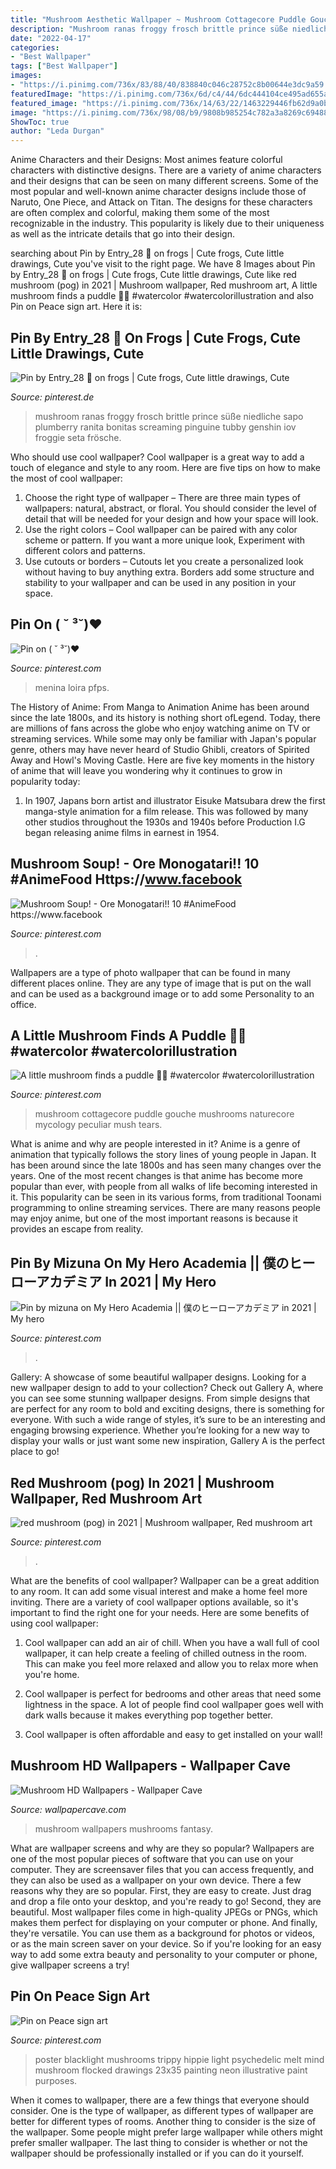 ```yaml
---
title: "Mushroom Aesthetic Wallpaper ~ Mushroom Cottagecore Puddle Gouche Mushrooms Naturecore Mycology Peculiar Mush Tears"
description: "Mushroom ranas froggy frosch brittle prince süße niedliche sapo plumberry ranita bonitas screaming pinguine tubby genshin iov froggie seta frösche"
date: "2022-04-17"
categories:
- "Best Wallpaper"
tags: ["Best Wallpaper"]
images:
- "https://i.pinimg.com/736x/83/88/40/838840c046c28752c8b00644e3dc9a59.jpg"
featuredImage: "https://i.pinimg.com/736x/6d/c4/44/6dc444104ce495ad655a25ac7657a685.jpg"
featured_image: "https://i.pinimg.com/736x/14/63/22/1463229446fb62d9a0be1472be93a846--mushroom-soup-food-pictures.jpg"
image: "https://i.pinimg.com/736x/98/08/b9/9808b985254c782a3a8269c6948867b9.jpg"
ShowToc: true
author: "Leda Durgan"
---
```



Anime Characters and their Designs: Most animes feature colorful characters with distinctive designs.
There are a variety of anime characters and their designs that can be seen on many different screens. Some of the most popular and well-known anime character designs include those of Naruto, One Piece, and Attack on Titan. The designs for these characters are often complex and colorful, making them some of the most recognizable in the industry. This popularity is likely due to their uniqueness as well as the intricate details that go into their design.

	

		
searching about Pin by Entry_28 🦷 on frogs | Cute frogs, Cute little drawings, Cute you've visit to the right page. We have 8 Images about Pin by Entry_28 🦷 on frogs | Cute frogs, Cute little drawings, Cute like red mushroom (pog) in 2021 | Mushroom wallpaper, Red mushroom art, A little mushroom finds a puddle 🍄💧 #watercolor #watercolorillustration and also Pin on Peace sign art. Here it is:
		
    
## Pin By Entry_28 🦷 On Frogs | Cute Frogs, Cute Little Drawings, Cute

<img loading=lazy src="https://i.pinimg.com/736x/ca/03/d6/ca03d6d10b6b0979cfadeca7ff2c5a99.jpg" onerror="this.onerror=null;this.src='https://tse1.mm.bing.net/th?id=OIP.pyFonoIeYlCHYUOTnmt1dAHaHa&amp;pid=15.1';" alt="Pin by Entry_28 🦷 on frogs | Cute frogs, Cute little drawings, Cute">

_Source: pinterest.de_

>mushroom ranas froggy frosch brittle prince süße niedliche sapo plumberry ranita bonitas screaming pinguine tubby genshin iov froggie seta frösche. 

	

Who should use cool wallpaper?
Cool wallpaper is a great way to add a touch of elegance and style to any room. Here are five tips on how to make the most of cool wallpaper: 
1) Choose the right type of wallpaper – There are three main types of wallpapers: natural, abstract, or floral. You should consider the level of detail that will be needed for your design and how your space will look. 
2) Use the right colors – Cool wallpaper can be paired with any color scheme or pattern. If you want a more unique look, Experiment with different colors and patterns. 
3) Use cutouts or borders – Cutouts let you create a personalized look without having to buy anything extra. Borders add some structure and stability to your wallpaper and can be used in any position in your space.

    
## Pin On ( ˘ ³˘)♥︎

<img loading=lazy src="https://i.pinimg.com/736x/4d/e5/89/4de58905f390294821ab806e433ebf3f.jpg" onerror="this.onerror=null;this.src='https://tse3.mm.bing.net/th?id=OIP.4rcLJwIVBJ_2Vh7dVaCkiQHaHa&amp;pid=15.1';" alt="Pin on ( ˘ ³˘)♥︎">

_Source: pinterest.com_

>menina loira pfps. 

	

The History of Anime: From Manga to Animation
Anime has been around since the late 1800s, and its history is nothing short ofLegend. Today, there are millions of fans across the globe who enjoy watching anime on TV or streaming services. While some may only be familiar with Japan's popular genre, others may have never heard of Studio Ghibli, creators of Spirited Away and Howl's Moving Castle. Here are five key moments in the history of anime that will leave you wondering why it continues to grow in popularity today:
1) In 1907, Japans born artist and illustrator Eisuke Matsubara drew the first manga-style animation for a film release. This was followed by many other studios throughout the 1930s and 1940s before Production I.G began releasing anime films in earnest in 1954.

    
## Mushroom Soup! - Ore Monogatari!! 10 #‎AnimeFood‬ Https://www.facebook

<img loading=lazy src="https://i.pinimg.com/736x/14/63/22/1463229446fb62d9a0be1472be93a846--mushroom-soup-food-pictures.jpg" onerror="this.onerror=null;this.src='https://tse2.mm.bing.net/th?id=OIP.8Rca5FR0RxHKmtgUTGVRbAFNC7&amp;pid=15.1';" alt="Mushroom Soup! - Ore Monogatari!! 10 #‎AnimeFood‬ https://www.facebook">

_Source: pinterest.com_

>. 

	



Wallpapers are a type of photo wallpaper that can be found in many different places online. They are any type of image that is put on the wall and can be used as a background image or to add some Personality to an office.

    
## A Little Mushroom Finds A Puddle 🍄💧 #watercolor #watercolorillustration

<img loading=lazy src="https://i.pinimg.com/736x/6d/c4/44/6dc444104ce495ad655a25ac7657a685.jpg" onerror="this.onerror=null;this.src='https://tse4.mm.bing.net/th?id=OIP.I8p-nMjCWYqfNCapdcU99QHaHa&amp;pid=15.1';" alt="A little mushroom finds a puddle 🍄💧 #watercolor #watercolorillustration">

_Source: pinterest.com_

>mushroom cottagecore puddle gouche mushrooms naturecore mycology peculiar mush tears. 

	

What is anime and why are people interested in it?
Anime is a genre of animation that typically follows the story lines of young people in Japan. It has been around since the late 1800s and has seen many changes over the years. One of the most recent changes is that anime has become more popular than ever, with people from all walks of life becoming interested in it. This popularity can be seen in its various forms, from traditional Toonami programming to online streaming services. There are many reasons people may enjoy anime, but one of the most important reasons is because it provides an escape from reality.

    
## Pin By Mizuna On My Hero Academia || 僕のヒーローアカデミア In 2021 | My Hero

<img loading=lazy src="https://i.pinimg.com/736x/98/08/b9/9808b985254c782a3a8269c6948867b9.jpg" onerror="this.onerror=null;this.src='https://tse1.mm.bing.net/th?id=OIP._bZ3jbaW5hy3FVdY0KOC2wHaEF&amp;pid=15.1';" alt="Pin by mizuna on My Hero Academia || 僕のヒーローアカデミア in 2021 | My hero">

_Source: pinterest.com_

>. 

	

Gallery: A showcase of some beautiful wallpaper designs.
Looking for a new wallpaper design to add to your collection? Check out Gallery A, where you can see some stunning wallpaper designs. From simple designs that are perfect for any room to bold and exciting designs, there is something for everyone. With such a wide range of styles, it’s sure to be an interesting and engaging browsing experience. Whether you’re looking for a new way to display your walls or just want some new inspiration, Gallery A is the perfect place to go!





	
	
    
## Red Mushroom (pog) In 2021 | Mushroom Wallpaper, Red Mushroom Art

<img loading=lazy src="https://i.pinimg.com/736x/83/88/40/838840c046c28752c8b00644e3dc9a59.jpg" onerror="this.onerror=null;this.src='https://tse3.mm.bing.net/th?id=OIP.b_3DfVsNxKfeUCSyRiTdXAHaN7&amp;pid=15.1';" alt="red mushroom (pog) in 2021 | Mushroom wallpaper, Red mushroom art">

_Source: pinterest.com_

>. 

	

What are the benefits of cool wallpaper?
Wallpaper can be a great addition to any room. It can add some visual interest and make a home feel more inviting. There are a variety of cool wallpaper options available, so it's important to find the right one for your needs. Here are some benefits of using cool wallpaper: 
1. Cool wallpaper can add an air of chill. When you have a wall full of cool wallpaper, it can help create a feeling of chilled outness in the room. This can make you feel more relaxed and allow you to relax more when you're home. 

2. Cool wallpaper is perfect for bedrooms and other areas that need some lightness in the space. A lot of people find cool wallpaper goes well with dark walls because it makes everything pop together better. 

3. Cool wallpaper is often affordable and easy to get installed on your wall!

    
## Mushroom HD Wallpapers - Wallpaper Cave

<img loading=lazy src="https://wallpapercave.com/wp/wp6900423.jpg" onerror="this.onerror=null;this.src='https://tse2.mm.bing.net/th?id=OIP.yFGGShkXXZ_iaLYF53InFwHaEK&amp;pid=15.1';" alt="Mushroom HD Wallpapers - Wallpaper Cave">

_Source: wallpapercave.com_

>mushroom wallpapers mushrooms fantasy. 

	

What are wallpaper screens and why are they so popular?
Wallpapers are one of the most popular pieces of software that you can use on your computer. They are screensaver files that you can access frequently, and they can also be used as a wallpaper on your own device. There a few reasons why they are so popular. First, they are easy to create. Just drag and drop a file onto your desktop, and you're ready to go! Second, they are beautiful. Most wallpaper files come in high-quality JPEGs or PNGs, which makes them perfect for displaying on your computer or phone. And finally, they're versatile. You can use them as a background for photos or videos, or as the main screen saver on your device. So if you're looking for an easy way to add some extra beauty and personality to your computer or phone, give wallpaper screens a try!

    
## Pin On Peace Sign Art

<img loading=lazy src="https://i.pinimg.com/736x/f5/35/aa/f535aaf14e899a2c4a0c63330719f969.jpg" onerror="this.onerror=null;this.src='https://tse3.mm.bing.net/th?id=OIP.0NH_lUnmhX8wp37aCLBeZwHaLP&amp;pid=15.1';" alt="Pin on Peace sign art">

_Source: pinterest.com_

>poster blacklight mushrooms trippy hippie light psychedelic melt mind mushroom flocked drawings 23x35 painting neon illustrative paint purposes. 

	

When it comes to wallpaper, there are a few things that everyone should consider. One is the type of wallpaper, as different types of wallpaper are better for different types of rooms. Another thing to consider is the size of the wallpaper. Some people might prefer large wallpaper while others might prefer smaller wallpaper. The last thing to consider is whether or not the wallpaper should be professionally installed or if you can do it yourself.

